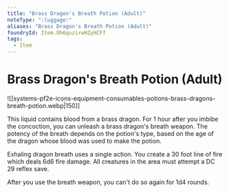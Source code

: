 ```yaml
---
title: "Brass Dragon's Breath Potion (Adult)"
noteType: ":luggage:"
aliases: "Brass Dragon's Breath Potion (Adult)"
foundryId: Item.Oh6quzirwHZyHCFf
tags:
  - Item
---
```


# Brass Dragon's Breath Potion (Adult)
![[systems-pf2e-icons-equipment-consumables-potions-brass-dragons-breath-potion.webp|150]]

This liquid contains blood from a brass dragon. For 1 hour after you imbibe the concoction, you can unleash a brass dragon's breath weapon. The potency of the breath depends on the potion's type, based on the age of the dragon whose blood was used to make the potion.

Exhaling dragon breath uses a single action. You create a 30 foot line of fire which deals 6d6 fire damage. All creatures in the area must attempt a DC 29 reflex save.

After you use the breath weapon, you can't do so again for 1d4 rounds.
